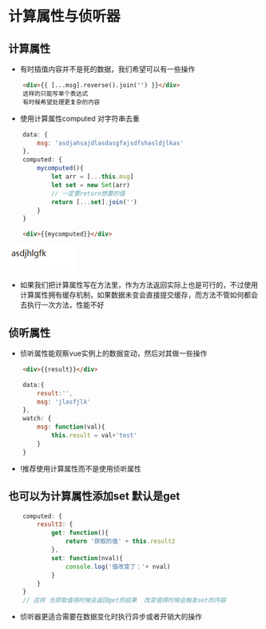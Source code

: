 # 计算属性与侦听器

## 计算属性
* 有时插值内容并不是死的数据，我们希望可以有一些操作

```html
    <div>{{ [...msg].reverse().join('') }}</div>
    这样的只能写单个表达式
    有时候希望处理更复杂的内容
```

* 使用计算属性computed  对字符串去重
```js
    data: {
        msg: 'asdjahsajdlasdasgfajsdfshasldjlkas'
    },
    computed: {
        mycomputed(){
            let arr = [...this.msg]
            let set = new Set(arr)
            // 一定要return想要的值
            return [...set].join('')
        }
    }
``` 
```html
    <div>{{mycomputed}}</div>
```

![result](./1.png)

* 如果我们把计算属性写在方法里，作为方法返回实际上也是可行的，不过使用计算属性拥有缓存机制，如果数据未变会直接提交缓存，而方法不管如何都会去执行一次方法，性能不好

## 侦听属性

* 侦听属性能观察vue实例上的数据变动，然后对其做一些操作

```html
    <div>{{result}}</div>
```

```js
    data:{
        result:'',
        msg: 'jlasfjlk'
    },
    watch: {
        msg: function(val){
            this.result = val+'test'
        }
    }
```
* !推荐使用计算属性而不是使用侦听属性

## 也可以为计算属性添加set 默认是get

```js
    computed: {
        result3: {
            get: function(){
                return '获取的值' + this.result2
            },
            set: function(nval){
                console.log('值改变了：'+ nval)
            }
        }
    }
    // 这样 当获取值得时候会返回get的结果  改变值得时候会触发set的内容
```

* 侦听器更适合需要在数据变化时执行异步或者开销大的操作

